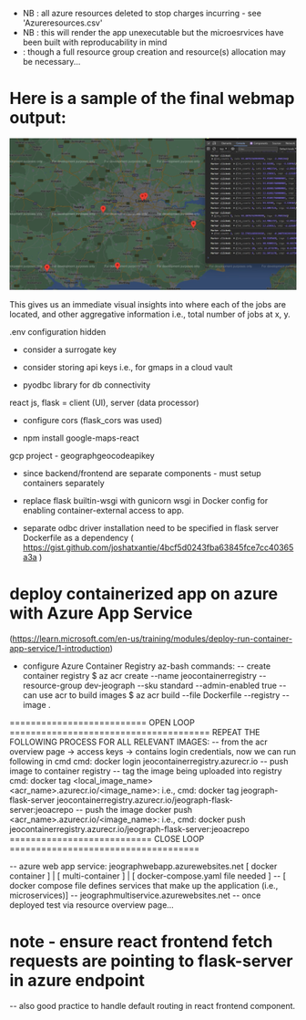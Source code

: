 - NB : all azure resources deleted to stop charges incurring - see 'Azureresources.csv'
- NB : this will render the app unexecutable but the microesrvices have been built with reproducability in mind 
-    : though a full resource group creation and resource(s) allocation may be necessary...

# Here is a sample of the final webmap output:
![Alt text](jeograph-map-plot.jpg)

This gives us an immediate visual insights into where each of the jobs are located, and other aggregative information i.e., total number of jobs at x, y. 

.env configuration hidden

- consider a surrogate key

- consider storing api keys i.e., for gmaps in a cloud vault

- pyodbc library for db connectivity

react js, flask = client (UI), server (data processor)

- configure cors (flask_cors was used)

- npm install google-maps-react 

gcp project - geographgeocodeapikey

- since backend/frontend are separate components - must setup containers separately

- replace flask builtin-wsgi with gunicorn wsgi in Docker config for enabling container-external access to app.

- separate odbc driver installation need to be specified in flask server Dockerfile as a dependency
( https://gist.github.com/joshatxantie/4bcf5d0243fba63845fce7cc40365a3a )

# deploy containerized app on azure with Azure App Service 
(https://learn.microsoft.com/en-us/training/modules/deploy-run-container-app-service/1-introduction)
- configure Azure Container Registry 
az-bash commands: 
-- create container registry
$ az acr create --name jeocontainerregistry --resource-group dev-jeograph --sku standard --admin-enabled true
-- can use acr to build images
$ az acr build --file Dockerfile --registry <myregistry> --image <myimage> .

========================== OPEN LOOP ======================================
REPEAT THE FOLLOWING PROCESS FOR ALL RELEVANT IMAGES:
-- from the acr overview page -> access keys -> contains login credentials, now we can run following in cmd
cmd: docker login jeocontainerregistry.azurecr.io
-- push image to container registry
 -- tag the image being uploaded into registry
      cmd: docker tag <local_image_name> <acr_name>.azurecr.io/<image_name>:<tag>
i.e., cmd: docker tag jeograph-flask-server jeocontainerregistry.azurecr.io/jeograph-flask-server:jeoacrepo
 -- push the image
      docker push <acr_name>.azurecr.io/<image_name>:<tag>
      i.e., cmd: docker push jeocontainerregistry.azurecr.io/jeograph-flask-server:jeoacrepo
=========================== CLOSE LOOP ====================================

-- azure web app service: jeographwebapp.azurewebsites.net    [ docker container ] | [ multi-container ] | [ docker-compose.yaml file needed ]
--                                                                                                         [ docker compose file defines services that make up the application (i.e., microservices)]
--                        jeographmultiservice.azurewebsites.net
-- once deployed test via resource overview page...

# note - ensure react frontend fetch requests are pointing to flask-server in azure endpoint

-- also good practice to handle default routing in react frontend component.

